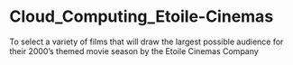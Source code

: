 # Cloud_Computing_Etoile-Cinemas
To select a variety of films that will draw the largest possible audience for their 2000’s themed movie season by the Etoile Cinemas Company

